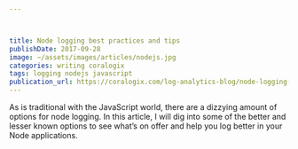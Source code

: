 ```yaml
---



title: Node logging best practices and tips
publishDate: 2017-09-28
image: ~/assets/images/articles/nodejs.jpg
categories: writing coralogix
tags: logging nodejs javascript
publication_url: https://coralogix.com/log-analytics-blog/node-logging-best-practices-tips/
---
```


As is traditional with the JavaScript world, there are a dizzying amount of options for node logging. In this article, I will dig into some of the better and lesser known options to see what’s on offer and help you log better in your Node applications.
